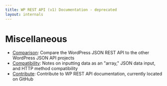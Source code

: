 ```yaml
---
title: WP REST API (v1) Documentation - deprecated
layout: internals
---
```

Miscellaneous
======

* [Comparison][]: Compare the WordPress JSON REST API to the other WordPress JSON API projects
* [Compatibility][]: Notes on inputting data as an "array," JSON data input, and HTTP method compatibility
* [Contribute][]: Contribute to WP REST API documentation, currently located on GitHub

[Comparison]: misc/comparison.html
[Compatibility]: misc/compatibility.html
[Contribute]: https://github.com/WP-API/WP-API.github.io
